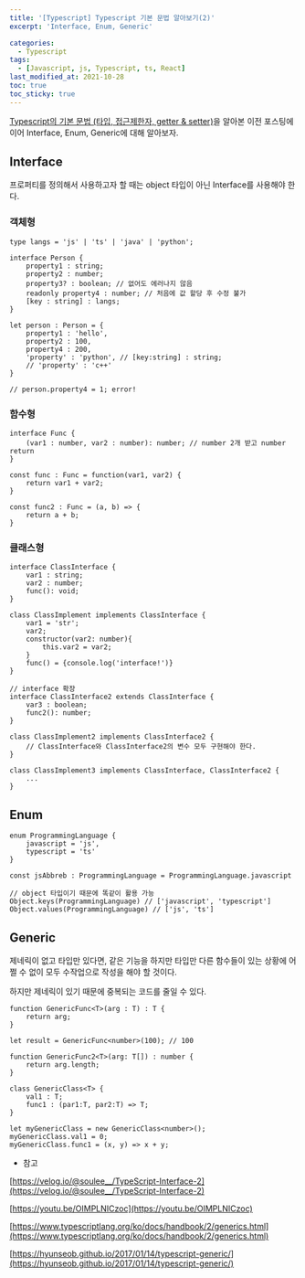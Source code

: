 ```yaml
---
title: '[Typescript] Typescript 기본 문법 알아보기(2)'
excerpt: 'Interface, Enum, Generic'

categories:
  - Typescript
tags:
  - [Javascript, js, Typescript, ts, React]
last_modified_at: 2021-10-28
toc: true  
toc_sticky: true
---
```



[Typescript의 기본 문법 (타입, 접근제한자, getter & setter)](https://waterdrag0n.github.io/typescript/Typescript(1)/)을 알아본 이전 포스팅에 이어 Interface, Enum, Generic에 대해 알아보자.

## Interface

프로퍼티를 정의해서 사용하고자 할 때는 object 타입이 아닌 Interface를 사용해야 한다.

### 객체형

```tsx
type langs = 'js' | 'ts' | 'java' | 'python';

interface Person {
	property1 : string;
	property2 : number;
	property3? : boolean; // 없어도 에러나지 않음
	readonly property4 : number; // 처음에 값 할당 후 수정 불가
	[key : string] : langs;
}

let person : Person = {
	property1 : 'hello',
	property2 : 100,
	property4 : 200,
	'property' : 'python', // [key:string] : string;
	// 'property' : 'c++'
}

// person.property4 = 1; error!
```

### 함수형

```tsx
interface Func {
	(var1 : number, var2 : number): number; // number 2개 받고 number return
}

const func : Func = function(var1, var2) {
	return var1 + var2;
}

const func2 : Func = (a, b) => {
	return a + b;
}
```

### 클래스형

```tsx
interface ClassInterface {
	var1 : string;
	var2 : number;
	func(): void;
}

class ClassImplement implements ClassInterface {
	var1 = 'str';
	var2;
	constructor(var2: number){
		this.var2 = var2;
	}
	func() = {console.log('interface!')}
}

// interface 확장
interface ClassInterface2 extends ClassInterface {
	var3 : boolean;
	func2(): number;
}

class ClassImplement2 implements ClassInterface2 {
	// ClassInterface와 ClassInterface2의 변수 모두 구현해야 한다. 
}

class ClassImplement3 implements ClassInterface, ClassInterface2 {
	...
}
```

## Enum

```tsx
enum ProgrammingLanguage {
	javascript = 'js',
	typescript = 'ts'
}

const jsAbbreb : ProgrammingLanguage = ProgrammingLanguage.javascript

// object 타입이기 때문에 똑같이 활용 가능
Object.keys(ProgrammingLanguage) // ['javascript', 'typescript']
Object.values(ProgrammingLanguage) // ['js', 'ts']
```

## Generic

제네릭이 없고 타입만 있다면, 같은 기능을 하지만 타입만 다른 함수들이 있는 상황에 어쩔 수 없이 모두 수작업으로 작성을 해야 할 것이다.

하지만 제네릭이 있기 때문에 중복되는 코드를 줄일 수 있다.

```tsx
function GenericFunc<T>(arg : T) : T {
	return arg;
}

let result = GenericFunc<number>(100); // 100

function GenericFunc2<T>(arg: T[]) : number {
	return arg.length;
}

class GenericClass<T> {
	val1 : T;
	func1 : (par1:T, par2:T) => T;
}

let myGenericClass = new GenericClass<number>();
myGenericClass.val1 = 0;
myGenericClass.func1 = (x, y) => x + y;
```

- 참고

[https://velog.io/@soulee__/TypeScript-Interface-2](https://velog.io/@soulee__/TypeScript-Interface-2)

[https://youtu.be/OIMPLNICzoc](https://youtu.be/OIMPLNICzoc)

[https://www.typescriptlang.org/ko/docs/handbook/2/generics.html](https://www.typescriptlang.org/ko/docs/handbook/2/generics.html)

[https://hyunseob.github.io/2017/01/14/typescript-generic/](https://hyunseob.github.io/2017/01/14/typescript-generic/)